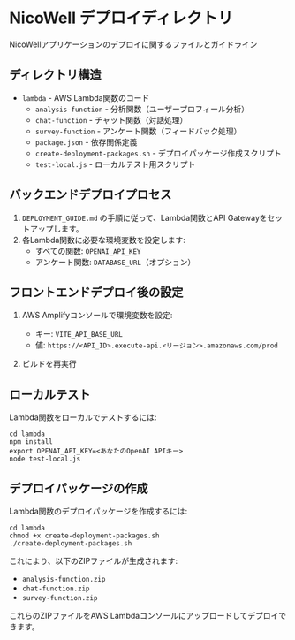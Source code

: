 # NicoWell デプロイディレクトリ

NicoWellアプリケーションのデプロイに関するファイルとガイドライン

## ディレクトリ構造

- `lambda` - AWS Lambda関数のコード
  - `analysis-function` - 分析関数（ユーザープロフィール分析）
  - `chat-function` - チャット関数（対話処理）
  - `survey-function` - アンケート関数（フィードバック処理）
  - `package.json` - 依存関係定義
  - `create-deployment-packages.sh` - デプロイパッケージ作成スクリプト
  - `test-local.js` - ローカルテスト用スクリプト

## バックエンドデプロイプロセス

1. `DEPLOYMENT_GUIDE.md` の手順に従って、Lambda関数とAPI Gatewayをセットアップします。
2. 各Lambda関数に必要な環境変数を設定します:
   - すべての関数: `OPENAI_API_KEY`
   - アンケート関数: `DATABASE_URL`（オプション）

## フロントエンドデプロイ後の設定

1. AWS Amplifyコンソールで環境変数を設定:
   - キー: `VITE_API_BASE_URL`
   - 値: `https://<API_ID>.execute-api.<リージョン>.amazonaws.com/prod`

2. ビルドを再実行

## ローカルテスト

Lambda関数をローカルでテストするには:

```
cd lambda
npm install
export OPENAI_API_KEY=<あなたのOpenAI APIキー>
node test-local.js
```

## デプロイパッケージの作成

Lambda関数のデプロイパッケージを作成するには:

```
cd lambda
chmod +x create-deployment-packages.sh
./create-deployment-packages.sh
```

これにより、以下のZIPファイルが生成されます:
- `analysis-function.zip`
- `chat-function.zip`
- `survey-function.zip`

これらのZIPファイルをAWS Lambdaコンソールにアップロードしてデプロイできます。